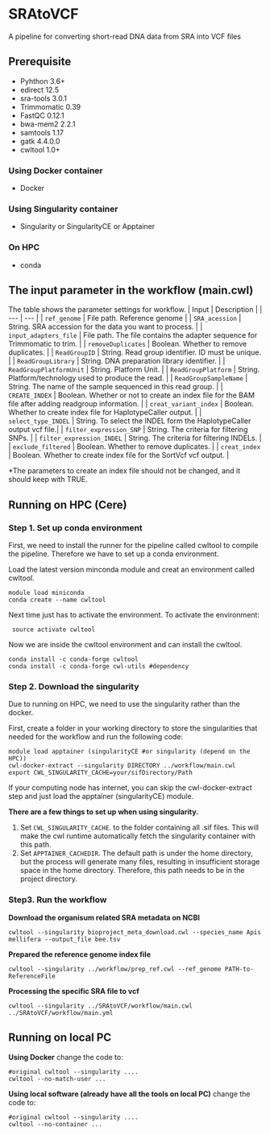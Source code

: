 # SRAtoVCF
A pipeline for converting short-read DNA data from SRA into VCF files

## Prerequisite
* Pyhthon 3.6+
* edirect 12.5
* sra-tools 3.0.1
* Trimmomatic 0.39
* FastQC 0.12.1
* bwa-mem2 2.2.1
* samtools 1.17
* gatk 4.4.0.0
* cwltool 1.0+
### Using Docker container 
* Docker
### Using Singularity container 
* Singularity or SingularityCE or Apptainer
### On HPC
* conda

## The input parameter in the workflow (main.cwl)
The table shows the parameter settings for workflow.
| Input | Description |
| --- | --- |
| `ref_genome` | File path. Reference genome |
| `SRA_acession` | String. SRA accession for the data you want to process. |
| `input_adapters_file` | File path. The file contains the adapter sequence for Trimmomatic to trim. |
| `removeDuplicates` | Boolean. Whether to remove duplicates. |
| `ReadGroupID` | String. Read group identifier. ID must be unique. |
| `ReadGroupLibrary` | String. DNA preparation library identifier. |
| `ReadGroupPlatformUnit` | String. Platform Unit. |
| `ReadGroupPlatform` | String. Platform/technology used to produce the read. |
| `ReadGroupSampleName` | String. The name of the sample sequenced in this read group. |
| `CREATE_INDEX` | Boolean. Whether or not to create an index file for the BAM file after adding readgroup information. |
| `creat_variant_index` |  Boolean. Whether to create index file for HaplotypeCaller output. |
| `select_type_INDEL` | String. To select the INDEL form the HaplotypeCaller output vcf file.|
| `filter_expression_SNP` | String. The criteria for filtering SNPs. |
| `filter_expression_INDEL` | String. The criteria for filtering INDELs. |
| `exclude_filtered` | Boolean. Whether to remove duplicates. |
| `creat_index` | Boolean. Whether to create index file for the SortVcf vcf output. |

*The parameters to create an index file should not be changed, and it should keep with TRUE.

## Running on HPC (Cere)
### Step 1. Set up conda environment
First, we need to install the runner for the pipeline called cwltool to compile the pipeline. Therefore we have to set up a conda environment.

Load the latest version minconda module and creat an environment called cwltool.
```
module load miniconda
conda create --name cwltool
```
Next time just has to activate the environment. To activate the environment:
```
 source activate cwltool
```
Now we are inside the cwltool environment and can install the cwltool.
```
conda install -c conda-forge cwltool
conda install -c conda-forge cwl-utils #dependency
```

### Step 2. Download the singularity
Due to running on HPC, we need to use the singularity rather than the docker.

First, create a folder in your working directory to store the singularities that needed for the workflow and run the following code:
```
module load apptainer (singularityCE #or singularity (depend on the HPC))
cwl-docker-extract --singularity DIRECTORY ../workflow/main.cwl
export CWL_SINGULARITY_CACHE=your/sifDirectory/Path
```
If your computing node has internet, you can skip the cwl-docker-extract step and just load the apptainer (singularityCE) module.

**There are a few things to set up when using singularity.**

1. Set `CWL_SINGULARITY_CACHE`. to the folder containing all .sif files. This will make the cwl runtime automatically fetch the singularity container with this path.
2. Set `APPTAINER_CACHEDIR`. The default path is under the home directory, but the process will generate many files, resulting in insufficient storage space in the home directory. Therefore, this path needs to be in the project directory.
   
### Step3. Run the workflow
**Download the organisum related SRA metadata on NCBI**
```
cwltool --singularity bioproject_meta_download.cwl --species_name Apis mellifera --output_file bee.tsv
```
**Prepared the reference genome index file**
```
cwltool --singularity ../workflow/prep_ref.cwl --ref_genome PATH-to-ReferenceFile
```
**Processing the specific SRA file to vcf**
```
cwltool --singularity ../SRAtoVCF/workflow/main.cwl ../SRAtoVCF/workflow/main.yml
```

## Running on local PC 
**Using Docker**
change the code to:
```
#original cwltool --singularity ....
cwltool --no-match-user ...
```
**Using local software (already have all the tools on local PC)**
change the code to:
```
#original cwltool --singularity ....
cwltool --no-container ...
```


